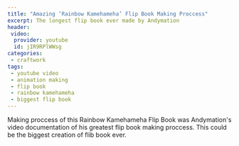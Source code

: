 ```yaml
---
title: "Amazing ‘Rainbow Kamehameha’ Flip Book Making Proccess"
excerpt: The longest flip book ever made by Andymation 
header:
 video:
  provider: youtube
  id: jIR9RPlWWsg
categories:
 - craftwork
tags:
 - youtube video
 - animation making
 - flip book
 - rainbow kamehameha
 - biggest flip book
---
```



Making proccess of this Rainbow Kamehameha Flip Book was Andymation's video documentation of his greatest flip book making proccess. This could be the biggest creation of flib book ever.

